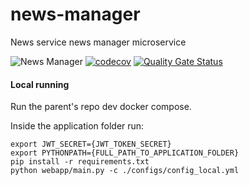 # news-manager
News service news manager microservice

![News Manager](https://github.com/DeejayRevok/news-manager/workflows/News%20Manager/badge.svg?branch=develop)
[![codecov](https://codecov.io/gh/DeejayRevok/news-manager/branch/develop/graph/badge.svg?token=AOD98UF75k)](https://codecov.io/gh/DeejayRevok/news-manager)
[![Quality Gate Status](https://sonarcloud.io/api/project_badges/measure?project=DeejayRevok_news-manager&metric=alert_status)](https://sonarcloud.io/dashboard?id=DeejayRevok_news-manager)

#### Local running

Run the parent's repo dev docker compose.

Inside the application folder run:
```
export JWT_SECRET={JWT_TOKEN_SECRET}
export PYTHONPATH={FULL_PATH_TO_APPLICATION_FOLDER}
pip install -r requirements.txt
python webapp/main.py -c ./configs/config_local.yml
```
